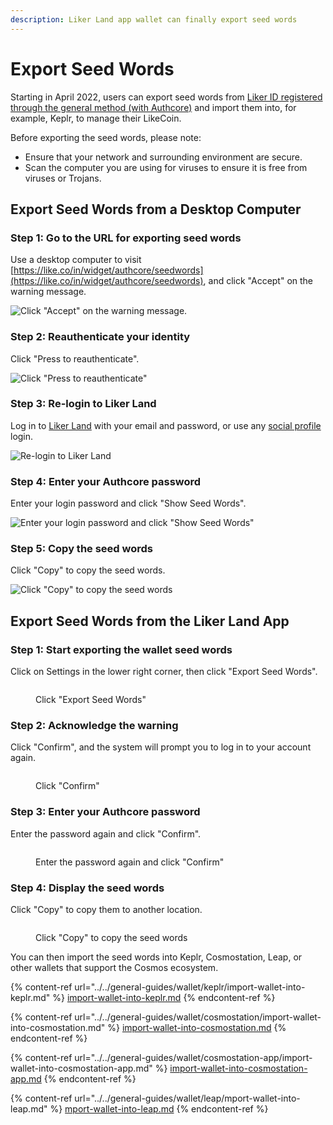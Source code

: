 ```yaml
---
description: Liker Land app wallet can finally export seed words
---
```


# Export Seed Words

Starting in April 2022, users can export seed words from [Liker ID registered through the general method (with Authcore)](register/) and import them into, for example, Keplr, to manage their LikeCoin.

Before exporting the seed words, please note:

* Ensure that your network and surrounding environment are secure.
* Scan the computer you are using for viruses to ensure it is free from viruses or Trojans.

## Export Seed Words from a Desktop Computer

### Step 1: Go to the URL for exporting seed words

Use a desktop computer to visit [https://like.co/in/widget/authcore/seedwords](https://like.co/in/widget/authcore/seedwords), and click "Accept" on the warning message.

![Click "Accept" on the warning message.](<../../.gitbook/assets/Seed Words 1en.png>)

### Step 2: Reauthenticate your identity

Click "Press to reauthenticate".

![Click "Press to reauthenticate"](<../../.gitbook/assets/Seed Words 2en.png>)

### Step 3: Re-login to Liker Land

Log in to [Liker Land](https://like.co/) with your email and password, or use any [social profile](register/social-media-logins.md) login.

![Re-login to Liker Land](<../../.gitbook/assets/Seed Words 3en.png>)

### Step 4: Enter your Authcore password

Enter your login password and click "Show Seed Words".

![Enter your login password and click "Show Seed Words"](<../../.gitbook/assets/Seed Words 4en.png>)

### Step 5: Copy the seed words

Click "Copy" to copy the seed words.

![Click "Copy" to copy the seed words](<../../.gitbook/assets/Seed Words 5en.png>)

## Export Seed Words from the Liker Land App

### Step 1: Start exporting the wallet seed words

Click on Settings in the lower right corner, then click "Export Seed Words".

<figure><img src="../../.gitbook/assets/seed word mobile 1-en.png" alt=""><figcaption><p>Click "Export Seed Words"</p></figcaption></figure>

### Step 2: Acknowledge the warning

Click "Confirm", and the system will prompt you to log in to your account again.

<figure><img src="../../.gitbook/assets/seed word mobile 2-en.png" alt=""><figcaption><p>Click "Confirm"</p></figcaption></figure>

### Step 3: Enter your Authcore password

Enter the password again and click "Confirm".

<figure><img src="../../.gitbook/assets/seed word mobile 3-en.png" alt=""><figcaption><p>Enter the password again and click "Confirm"</p></figcaption></figure>

### Step 4: Display the seed words

Click "Copy" to copy them to another location.

<figure><img src="../../.gitbook/assets/seed word mobile 4-en.png" alt=""><figcaption><p>Click "Copy" to copy the seed words</p></figcaption></figure>

You can then import the seed words into Keplr, Cosmostation, Leap, or other wallets that support the Cosmos ecosystem.

{% content-ref url="../../general-guides/wallet/keplr/import-wallet-into-keplr.md" %}
[import-wallet-into-keplr.md](../../general-guides/wallet/keplr/import-wallet-into-keplr.md)
{% endcontent-ref %}

{% content-ref url="../../general-guides/wallet/cosmostation/import-wallet-into-cosmostation.md" %}
[import-wallet-into-cosmostation.md](../../general-guides/wallet/cosmostation/import-wallet-into-cosmostation.md)
{% endcontent-ref %}

{% content-ref url="../../general-guides/wallet/cosmostation-app/import-wallet-into-cosmostation-app.md" %}
[import-wallet-into-cosmostation-app.md](../../general-guides/wallet/cosmostation-app/import-wallet-into-cosmostation-app.md)
{% endcontent-ref %}

{% content-ref url="../../general-guides/wallet/leap/mport-wallet-into-leap.md" %}
[mport-wallet-into-leap.md](../../general-guides/wallet/leap/mport-wallet-into-leap.md)
{% endcontent-ref %}
